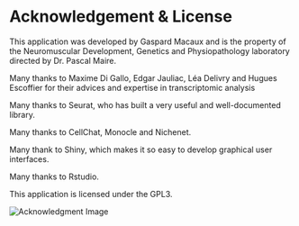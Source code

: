 # Acknowledgement & License

This application was developed by Gaspard Macaux and is the property of the Neuromuscular Development, Genetics and Physiopathology laboratory directed by Dr. Pascal Maire.

Many thanks to Maxime Di Gallo, Edgar Jauliac, Léa Delivry and Hugues Escoffier for their advices and expertise in transcriptomic analysis

Many thanks to Seurat, who has built a very useful and well-documented library.

Many thanks to CellChat, Monocle and Nichenet.

Many thank to Shiny, which makes it so easy to develop graphical user interfaces.

Many thanks to Rstudio.

This application is licensed under the GPL3.

![Acknowledgment Image](/_static/images/acknowledgment.png)